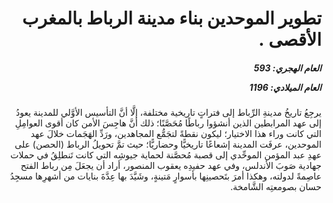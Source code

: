 <h1 dir="rtl">تطوير الموحدين بناء مدينة الرباط بالمغرب الأقصى .</h1>

<h5 dir="rtl">العام الهجري:  593

العام الميلادي: 1196

</h5>

<p dir="rtl">يرجِعُ تاريخُ مدينةِ الرِّباط إلى فتراتٍ تاريخية مختلفة، إلَّا أنَّ التأسيس الأوَّلي للمدينة يعودُ إلى عهد المرابطين الذين أنشؤوا رباطًا مُحَصَّنًا؛ ذلك أنَّ هاجِسَ الأمن كان أقوى العوامِلِ التي كانت وراء هذا الاختيار؛ ليكون نقطةً لتجَمُّع المجاهدين، ورَدِّ الهَجَمات خلالَ عهد الموحدين، عرفَت المدينة إشعاعًا تاريخيًّا وحضاريًّا؛ حيث تمَّ تحويلُ الرباط (الحصن) على عهدِ عبد المؤمن الموحِّدي إلى قصبة مُحصَّنة لحماية جيوشِه التي كانت تَنطلِقُ في حملات جهادية صَوبَ الأندلس، وفي عهد حفيدِه يعقوب المنصور، أراد أن يجعَلَ مِن رباط الفتح عاصِمةً لدولته، وهكذا أمرَ بتَحصينِها بأسوارٍ مَتينةٍ، وشَيَّدَ بها عِدَّةَ بنايات من أشهرِها مسجِدُ حسان بصومعتِه الشَّامخة.</p></br>
